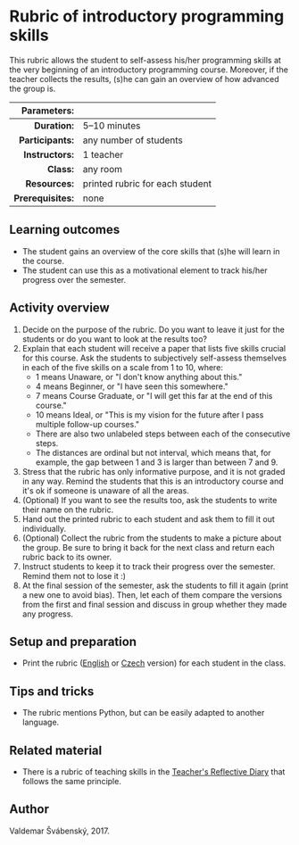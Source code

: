 # Rubric of introductory programming skills

This rubric allows the student to self-assess his/her programming skills at the very beginning of an introductory programming course. Moreover, if the teacher collects the results, (s)he can gain an overview of how advanced the group is.

| Parameters:        |                                 |
| -----------------: | :------------------------------ |
| **Duration:**      | 5–10 minutes                    |
| **Participants:**  | any number of students          |
| **Instructors:**   | 1 teacher                       |
| **Class:**         | any room                        |
| **Resources:**     | printed rubric for each student |
| **Prerequisites:** | none                            |

## Learning outcomes

* The student gains an overview of the core skills that (s)he will learn in the course.
* The student can use this as a motivational element to track his/her progress over the semester.

## Activity overview

1. Decide on the purpose of the rubric. Do you want to leave it just for the students or do you want to look at the results too?
2. Explain that each student will receive a paper that lists five skills crucial for this course. Ask the students to subjectively self-assess themselves in each of the five skills on a scale from 1 to 10, where:
    * 1 means Unaware, or "I don't know anything about this."
    * 4 means Beginner, or "I have seen this somewhere."
    * 7 means Course Graduate, or "I will get this far at the end of this course."
    * 10 means Ideal, or "This is my vision for the future after I pass multiple follow-up courses."
    * There are also two unlabeled steps between each of the consecutive steps.
    * The distances are ordinal but not interval, which means that, for example, the gap between 1 and 3 is larger than between 7 and 9.
3. Stress that the rubric has only informative purpose, and it is not graded in any way. Remind the students that this is an introductory course and it's ok if someone is unaware of all the areas.
4. (Optional) If you want to see the results too, ask the students to write their name on the rubric.
5. Hand out the printed rubric to each student and ask them to fill it out individually.
6. (Optional) Collect the rubric from the students to make a picture about the group. Be sure to bring it back for the next class and return each rubric back to its owner.
7. Instruct students to keep it to track their progress over the semester. Remind them not to lose it :)
8. At the final session of the semester, ask the students to fill it again (print a new one to avoid bias). Then, let each of them compare the versions from the first and final session and discuss in group whether they made any progress.

## Setup and preparation

* Print the rubric \([English](rubric-en.pdf) or [Czech](rubric-cs.pdf) version\) for each student in the class.

## Tips and tricks

* The rubric mentions Python, but can be easily adapted to another language.

## Related material

* There is a rubric of teaching skills in the [Teacher's Reflective Diary](https://github.com/teaching-lab/reflective-diary) that follows the same principle.

## Author

Valdemar Švábenský, 2017.
